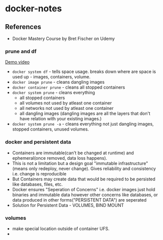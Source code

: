 # docker-notes
## References
- Docker Mastery Course by Bret Fischer on Udemy

### prune and df

[Demo video](https://youtu.be/_4QzP7uwtvI)
- `docker system df` - tells space usage. breaks down where are space is used up - images, containers, volume.
- `docker image prune` - cleans dangling images
- `docker container prune` - cleans all stopped containers
- `docker system prune` - cleans everything 
    - all stopped containers
    - all volumes not used by atleast one container
    - all networks not used by atleast one container
    - all dangling images (dangling images are all the layers that don't have relation with your existing images.)
- `docker system prune -a` - cleans everything not just dangling images, stopped containers, unused volumes. 

### docker and persistent data
- Containers are immutable(can't be changed at runtime) and ephemeral(once removed, data loss happens). 
- This is not a limitation but a design goal "immutable infrastructure"(means only redeploy, never change). Gives reliability and consistency i.e. change is reproducible
- But Containers may create data that would be required to be persisted like databases, files, etc.
- Docker ensures "Seperation of Concerns" i.e. docker images just hold binaries and immutable data however other concerns like databases, or data produced in other forms("PERSISTENT DATA") are seperated
- Solution for Persistent Data  - VOLUMES, BIND MOUNT

### volumes
- make special location outside of container UFS.
- 

